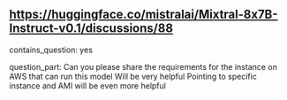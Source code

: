 ## https://huggingface.co/mistralai/Mixtral-8x7B-Instruct-v0.1/discussions/88

contains_question: yes

question_part: Can you please share the requirements for the instance on AWS that can run this model Will be very helpful Pointing to specific instance and AMI will be even more helpful